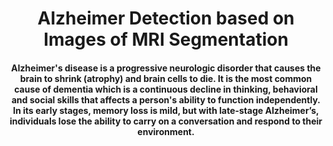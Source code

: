 <h1 align="center">Alzheimer Detection based on Images of MRI Segmentation</h1>
<h4 align="center"> Alzheimer's disease is a progressive neurologic disorder that causes the brain to shrink (atrophy) and brain cells to die. It is the most common cause of dementia which is a continuous decline in thinking, behavioral and social skills that affects a person's ability to function independently.
In its early stages, memory loss is mild, but with late-stage Alzheimer’s, individuals lose the ability to carry on a conversation and respond to their environment.<h4>
</p>
